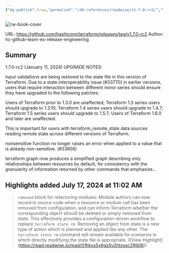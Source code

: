 ```yaml
---
{"dg-publish":true,"permalink":"/40-references/readwise/v1-7-0-rc2/","tags":["rw/articles"]}
---
```


![rw-book-cover](https://avatars.githubusercontent.com/u/82989873?s=60&v=4)
  
URL: https://github.com/hashicorp/terraform/releases/tag/v1.7.0-rc2
Author: hc-github-team-es-release-engineering

## Summary

1.7.0-rc2 (January 11, 2024)
UPGRADE NOTES:


Input validations are being restored to the state file in this version of Terraform. Due to a state interoperability issue (#33770) in earlier versions, users that require interaction between different minor series should ensure they have upgraded to the following patches:

Users of Terraform prior to 1.3.0 are unaffected;
Terraform 1.3 series users should upgrade to 1.3.10;
Terraform 1.4 series users should upgrade to 1.4.7;
Terraform 1.5 series users should upgrade to 1.5.7;
Users of Terraform 1.6.0 and later are unaffected.

This is important for users with terraform_remote_state data sources reading remote state across different versions of Terraform.


nonsensitive function no longer raises an error when applied to a value that is already non-sensitive. (#33856)


terraform graph now produces a simplified graph describing only relationships between resources by default, for consistency with the granularity of information returned by other commands that emphasize...

## Highlights added July 17, 2024 at 11:02 AM
>`removed` block for refactoring modules: Module authors can now record in source code when a resource or module call has been removed from configuration, and can inform Terraform whether the corresponding object should be deleted or simply removed from state.
>This effectively provides a configuration-driven workflow to replace `terraform state rm`. Removing an object from state is a new type of action which is planned and applied like any other. The `terraform state rm` command will remain available for scenarios in which directly modifying the state file is appropriate. ([View Highlight] (https://read.readwise.io/read/01hkxs5y6gz5v2htxssc29jb16))



